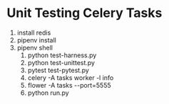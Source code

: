 # Unit Testing Celery Tasks

1. install redis
1. pipenv install
1. pipenv shell
    1. python test-harness.py
    1. python test-unittest.py
    1. pytest test-pytest.py
    1. celery -A tasks worker -l info
    1. flower -A tasks --port=5555
    1. python run.py


